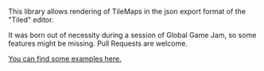 This library allows rendering of TileMaps in the json export format of the "Tiled" editor.

It was born out of necessity during a session of Global Game Jam, so some features might be missing. Pull Requests are welcome.

<a href="https://phryneas.github.io/tiled-canvas">You can find some examples here.</a>
